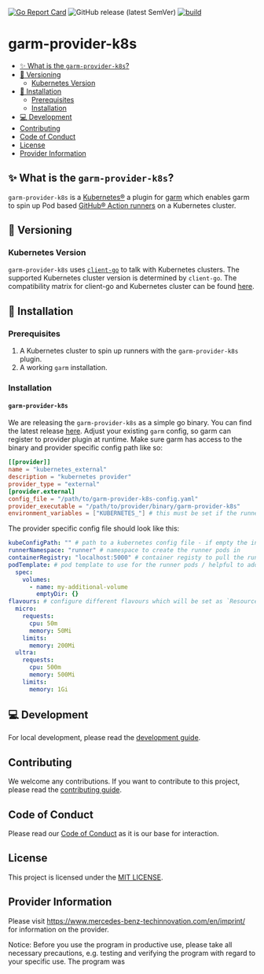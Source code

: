 <!-- SPDX-License-Identifier: MIT -->

[![Go Report Card](https://goreportcard.com/badge/github.com/mercedes-benz/garm-operator)](https://goreportcard.com/report/github.com/mercedes-benz/garm-provider-k8s) 
![GitHub release (latest SemVer)](https://img.shields.io/github/v/release/mercedes-benz/garm-provider-k8s?sort=semver)
[![build](https://github.com/mercedes-benz/garm-provider-k8s/actions/workflows/build.yaml/badge.svg)](https://github.com/mercedes-benz/garm-provider-k8s/actions/workflows/build.yaml)

# garm-provider-k8s

<!-- toc -->
- [✨ What is the <code>garm-provider-k8s</code>?](#-what-is-the-garm-provider-k8s)
- [🔀 Versioning](#-versioning)
  - [Kubernetes Version](#kubernetes-version)
- [🚀 Installation](#-installation)
  - [Prerequisites](#prerequisites)
  - [Installation](#installation)
- [💻 Development](#-development)
- [Contributing](#contributing)
- [Code of Conduct](#code-of-conduct)
- [License](#license)
- [Provider Information](#provider-information)
<!-- /toc -->

## ✨ What is the `garm-provider-k8s`?

`garm-provider-k8s` is a [Kubernetes®](https://kubernetes.io) a plugin for [garm](https://github.com/cloudbase/garm) which enables garm to spin up Pod based [GitHub® Action runners](https://docs.github.com/en/actions/using-github-hosted-runners/about-github-hosted-runners/about-github-hosted-runners) on a Kubernetes cluster.

## 🔀 Versioning

### Kubernetes Version

`garm-provider-k8s` uses [`client-go`](https://github.com/kubernetes/client-go) to talk with
Kubernetes clusters. The supported Kubernetes cluster version is determined by `client-go`.
The compatibility matrix for client-go and Kubernetes cluster can be found
[here](https://github.com/kubernetes/client-go#compatibility-matrix).

## 🚀 Installation

### Prerequisites

1. A Kubernetes cluster to spin up runners with the `garm-provider-k8s` plugin.
2. A working `garm` installation.

### Installation

#### `garm-provider-k8s`

We are releasing the `garm-provider-k8s` as a simple go binary. You can find the latest release [here](https://github.com/mercedes-benz/garm-provider-k8s/releases).
Adjust your existing `garm` config, so garm can register to provider plugin at runtime. Make sure garm has access to the binary and provider specific config path like so:

```toml
[[provider]]
name = "kubernetes_external"
description = "kubernetes provider"
provider_type = "external"
[provider.external]
config_file = "/path/to/garm-provider-k8s-config.yaml"
provider_executable = "/path/to/provider/binary/garm-provider-k8s"
environment_variables = ["KUBERNETES_"] # this must be set if the runner-pods should run in the same cluster as garm itself is running and the attached serviceaccount should be used to create pods and the runner namespace
```

The provider specific config file should look like this:
```yaml
kubeConfigPath: "" # path to a kubernetes config file - if empty the in cluster config will be used
runnerNamespace: "runner" # namespace to create the runner pods in
containerRegistry: "localhost:5000" # container registy to pull the runner image from
podTemplate: # pod template to use for the runner pods / helpful to add sidecar containers
  spec:
    volumes:
      - name: my-additional-volume
        emptyDir: {}
flavours: # configure different flavours which will be set as `ResourceRequirements` at runner container and can be targeted from a pool via its `flavour` property
  micro:
    requests:
      cpu: 50m
      memory: 50Mi
    limits:
      memory: 200Mi
  ultra:
    requests:
      cpu: 500m
      memory: 500Mi
    limits:
      memory: 1Gi
```

## 💻 Development

For local development, please read the [development guide](DEVELOPMENT.md).

## Contributing

We welcome any contributions.
If you want to contribute to this project, please read the [contributing guide](CONTRIBUTING.md).

## Code of Conduct

Please read our [Code of Conduct](https://github.com/mercedes-benz/foss/blob/master/CODE_OF_CONDUCT.md) as it is our base for interaction.

## License

This project is licensed under the [MIT LICENSE](LICENSE).

## Provider Information

Please visit <https://www.mercedes-benz-techinnovation.com/en/imprint/> for information on the provider.

Notice: Before you use the program in productive use, please take all necessary precautions,
e.g. testing and verifying the program with regard to your specific use.
The program was 
